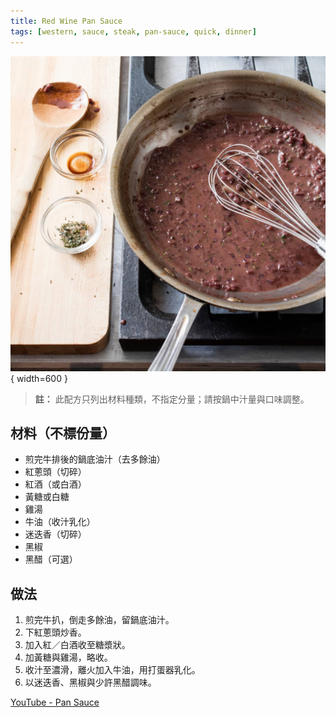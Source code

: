 ```yaml
---
title: Red Wine Pan Sauce
tags: [western, sauce, steak, pan-sauce, quick, dinner]
---
```


![Red Wine Pan Sauce](../images/red-wine-pan-sauce.jpg){ width=600 }

> **註：** 此配方只列出材料種類，不指定分量；請按鍋中汁量與口味調整。

## 材料（不標份量）
- 煎完牛排後的鍋底油汁（去多餘油）
- 紅蔥頭（切碎）
- 紅酒（或白酒）
- 黃糖或白糖
- 雞湯
- 牛油（收汁乳化）
- 迷迭香（切碎）
- 黑椒
- 黑醋（可選）

## 做法
1. 煎完牛扒，倒走多餘油，留鍋底油汁。  
2. 下紅蔥頭炒香。  
3. 加入紅／白酒收至糖漿狀。  
4. 加黃糖與雞湯，略收。  
5. 收汁至濃滑，離火加入牛油，用打蛋器乳化。  
6. 以迷迭香、黑椒與少許黑醋調味。  

[YouTube - Pan Sauce](https://www.youtube.com/watch?v=z8Y88GS7TSg&t=429s)